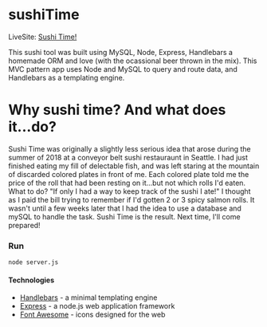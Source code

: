 # sushiTime

LiveSite: <a href="https://sushi--time.herokuapp.com/">Sushi Time!</a>

This sushi tool was built using  MySQL, Node, Express, Handlebars a homemade ORM and love (with the ocassional beer thrown in the mix). This MVC pattern app uses Node and MySQL to query and route data, and Handlebars as a templating engine.

# Why sushi time? And what does it...do?
Sushi Time was originally a slightly less serious idea that arose during the summer of 2018 at a conveyor belt sushi restauraunt in Seattle. I had just finished eating my fill of delectable fish, and was left staring at the mountain of discarded colored plates in front of me. Each colored plate told me the price of the roll that had been resting on it...but not which rolls I'd eaten. What to do? "If only I had a way to keep track of the sushi I ate!" I thought as I paid the bill trying to remember if I'd gotten 2 or 3 spicy salmon rolls. It wasn't until a few weeks later that I had the idea to use a database and mySQL to handle the task. Sushi Time is the result. Next time, I'll come prepared!

### Run
`node server.js`

#### Technologies 

* <a href="https://handlebarsjs.com/">Handlebars</a> - a minimal templating engine <br>
* <a href="https://expressjs.com/">Express</a> - a node.js web application framework <br>
* <a href="https://fontawesome.com/">Font Awesome</a> - icons designed for the web <br>